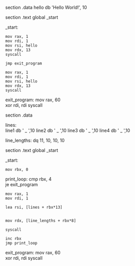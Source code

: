 section .data
    hello db 'Hello World!', 10

section .text
global _start

_start:

    mov rax, 1          
    mov rdi, 1          
    mov rsi, hello      
    mov rdx, 13        
    syscall

    jmp exit_program    

    mov rax, 1
    mov rdi, 1
    mov rsi, hello
    mov rdx, 13
    syscall

exit_program:
    mov rax, 60        
    xor rdi, rdi
    syscall



section .data

lines:                
    line1 db '     _      ',10
    line2 db '    _     ',10
    line3 db '    _     ',10
    line4 db '    _     ',10

line_lengths:
    dq 11, 10, 10, 10  

section .text
global _start

_start:

    mov rbx, 0         

print_loop:
    cmp rbx, 4          
    je  exit_program    

   
    mov rax, 1          
    mov rdi, 1          

    lea rsi, [lines + rbx*13] 

    
    mov rdx, [line_lengths + rbx*8] 

    syscall

    inc rbx             
    jmp print_loop      

exit_program:
    mov rax, 60         
    xor rdi, rdi
    syscall

